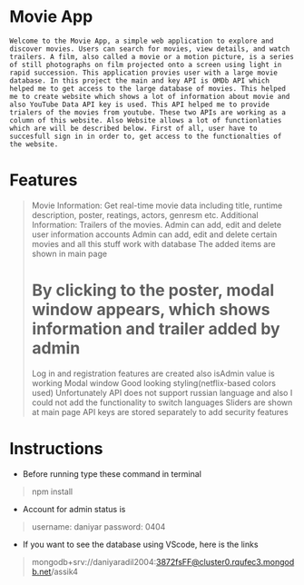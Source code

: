 # Movie App
    Welcome to the Movie App, a simple web application to explore and discover movies. Users can search for movies, view details, and watch trailers. A film, also called a movie or a motion picture, is a series of still photographs on film projected onto a screen using light in rapid succession. This application provies user with a large movie database. In this project the main and key API is OMDb API which helped me to get access to the large database of movies. This helped me to create website which shows a lot of information about movie and also YouTube Data API key is used. This API helped me to provide trialers of the movies from youtube. These two APIs are working as a column of this website. Also Website allows a lot of functionlaties which are will be described below. First of all, user have to succesfull sign in in order to, get access to the functionalties of the website. 

# Features
 > Movie Information: Get real-time movie data including title, runtime description, poster, reatings, actors, genresm etc.
 > Additional Information: Trailers of the movies.
 > Admin can add, edit and delete user information accounts
 > Admin can add, edit and delete certain movies and all this stuff work with database
 > The added items are shown in main page
 > # By clicking to the poster, modal window appears, which shows information and trailer added by admin
 > Log in and registration features are created also
 > isAdmin value is working
 > Modal window
 > Good looking styling(netflix-based colors used)
 > Unfortunately API does not support russian language and also I could not add the functionality to switch languages
 > Sliders are shown at main page
 > API keys are stored separately to add security features


# Instructions
 * Before running type these command in terminal
 > npm install

 * Account for admin status is
 > username: daniyar
 > password: 0404

 * If you want to see the database using VScode, here is the links
 > mongodb+srv://daniyaradil2004:3872fsFF@cluster0.rqufec3.mongodb.net/assik4